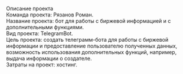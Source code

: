 Описание проекта  
Команда проекта: Рязанов Роман.   
Название проекта: бот для работы с биржевой информацией и с дополнительными функциями.  
Вид проекта: TelegramBot.  
Цель проекта: создать телеграмм-бота для работы с биржевой информации и предоставление пользователю полученных данных, возможность использования дополнительных функций, например, выдача информации о создателе.  
Затраты на проект: хостинг.
